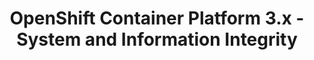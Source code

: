 ---
permalink: /product-documents/openshift-container-platform-3/nist-800-53/si/
layout: control_response
title: OpenShift Container Platform 3.x - System and Information Integrity
category: Product Documents
lead: |
  Control responses for NIST 800-53 rev4.
subnav:
  data: components.openshift-container-platform-3.policies.SI-Systems_and_Information_Integrity.component
  href: ['#%', control_key]
  text: control_key
product_info:
  name: OpenShift Container Platform 3.x
  opencontrol_component: openshift-container-platform-3
  control_family: SI-Systems_and_Information_Integrity
---
